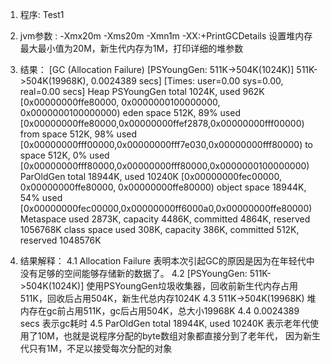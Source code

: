 1.  程序: Test1
2.  jvm参数 :  -Xmx20m -Xms20m -Xmn1m -XX:+PrintGCDetails
     设置堆内存最大最小值为20M，新生代内存为1M，打印详细的堆参数
3.  结果：
[GC (Allocation Failure) [PSYoungGen: 511K->504K(1024K)] 511K->504K(19968K), 0.0024389 secs] [Times: user=0.00 sys=0.00, real=0.00 secs] 
Heap
 PSYoungGen      total 1024K, used 962K [0x00000000ffe80000, 0x0000000100000000, 0x0000000100000000)
  eden space 512K, 89% used [0x00000000ffe80000,0x00000000ffef2878,0x00000000fff00000)
  from space 512K, 98% used [0x00000000fff00000,0x00000000fff7e030,0x00000000fff80000)
  to   space 512K, 0% used [0x00000000fff80000,0x00000000fff80000,0x0000000100000000)
 ParOldGen       total 18944K, used 10240K [0x00000000fec00000, 0x00000000ffe80000, 0x00000000ffe80000)
  object space 18944K, 54% used [0x00000000fec00000,0x00000000ff6000a0,0x00000000ffe80000)
 Metaspace       used 2873K, capacity 4486K, committed 4864K, reserved 1056768K
  class space    used 308K, capacity 386K, committed 512K, reserved 1048576K
  
  
 4. 结果解释：
 4.1    Allocation Failure 表明本次引起GC的原因是因为在年轻代中没有足够的空间能够存储新的数据了。
 4.2    [PSYoungGen: 511K->504K(1024K)]  使用PSYoungGen垃圾收集器，回收前新生代内存占用511K，回收后占用504K，新生代总内存1024K
 4.3    511K->504K(19968K)  堆内存在gc前占用511K，gc后占用504K，总大小19968K
 4.4    0.0024389 secs 表示gc耗时
 4.5    ParOldGen       total 18944K, used 10240K  表示老年代使用了10M，也就是说程序分配的byte数组对象都直接分到了老年代，
           因为新生代只有1M，不足以接受每次分配的对象
 